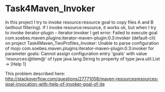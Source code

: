 Task4Maven_Invoker
==================

In this project I try to invoke resource:resource goal to copy files A and B (without filtering). If I invoke resource:resource, it works ok, but when I try to invoke iterator-plugin - iterator:invoker I get error:
Failed to execute goal com.soebes.maven.plugins:iterator-maven-plugin:0.3:invoker (default-cli) on project Task4Maven_TwoProfiles_Invoker: Unable to parse configuration of mojo com.soebes.maven.plugins:iterator-maven-plugin:0.3:invoker for parameter goals: Cannot assign configuration entry 'goals' with value 'resources:@item@' of type java.lang.String to property of type java.util.List -> [Help 1]

This problem described here: http://stackoverflow.com/questions/27771058/maven-resourcesresources-goal-invocation-with-help-of-invoker-goal-of-ite
